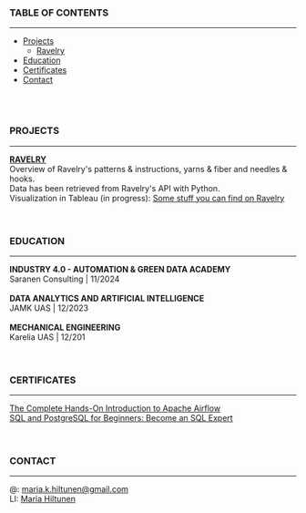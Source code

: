 ### TABLE OF CONTENTS<br>
------
- [Projects](#projects)
  - [Ravelry](#ravelry)
- [Education](#education)
- [Certificates](#certificates)
- [Contact](#contact)<br>
<br>
<br>

### PROJECTS<br>
------
[<b>RAVELRY</b>](https://github.com/MariaHiltunen/Dataportfolio/tree/main/Project%20Ravelry)<br>
Overview of Ravelry's patterns & instructions, yarns & fiber and needles & hooks.<br>
Data has been retrieved from Ravelry's API with Python.<br>
Visualization in Tableau (in progress): [Some stuff you can find on Ravelry](https://public.tableau.com/app/profile/maria.hiltunen/viz/SomestuffyoucanfindonRavelry/Dashboard1) <br>
<br>
<br>

### EDUCATION<br>
------
<b>INDUSTRY 4.0 - AUTOMATION & GREEN DATA ACADEMY</b><br>
Saranen Consulting | 11/2024<br>
<br>
<b>DATA ANALYTICS AND ARTIFICIAL INTELLIGENCE</b><br>
JAMK UAS | 12/2023<br>
<br>
<b>MECHANICAL ENGINEERING</b><br>
Karelia UAS | 12/201<br>
<br>
<br>

### CERTIFICATES<br>
------
[The Complete Hands-On Introduction to Apache Airflow](https://www.udemy.com/course/the-complete-hands-on-course-to-master-apache-airflow/)<br>
[SQL and PostgreSQL for Beginners: Become an SQL Expert](https://www.udemy.com/course/sql-and-postgresql-for-beginners/?couponCode=ST14MT101024)<br>
<br>
<br>

### CONTACT<br>
------
@: maria.k.hiltunen@gmail.com <br>
LI: [Maria Hiltunen](https://www.linkedin.com/in/maria-hiltunen/)
